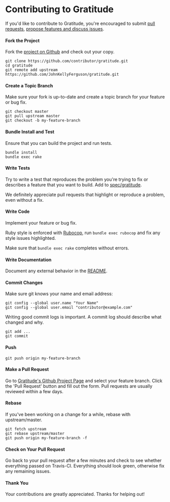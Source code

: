 Contributing to Gratitude
=====================

If you'd like to contribute to Gratitude, you're encouraged to submit [pull requests](https://github.com/JohnKellyFerguson/gratitude/pulls), [propose features and discuss issues](https://github.com/JohnKellyFerguson/gratitude/issues).

#### Fork the Project

Fork the [project on Github](https://github.com/JohnKellyFerguson/gratitude) and check out your copy.

```
git clone https://github.com/contributor/gratitude.git
cd gratitude
git remote add upstream https://github.com/JohnKellyFerguson/gratitude.git
```

#### Create a Topic Branch

Make sure your fork is up-to-date and create a topic branch for your feature or bug fix.

```
git checkout master
git pull upstream master
git checkout -b my-feature-branch
```

#### Bundle Install and Test

Ensure that you can build the project and run tests.

```
bundle install
bundle exec rake
```

#### Write Tests

Try to write a test that reproduces the problem you're trying to fix or describes a feature that you want to build. Add to [spec/gratitude](spec/gratitude).

We definitely appreciate pull requests that highlight or reproduce a problem, even without a fix.

#### Write Code

Implement your feature or bug fix.

Ruby style is enforced with [Rubocop](https://github.com/bbatsov/rubocop), run `bundle exec rubocop` and fix any style issues highlighted.

Make sure that `bundle exec rake` completes without errors.

#### Write Documentation

Document any external behavior in the [README](README.md).

#### Commit Changes

Make sure git knows your name and email address:

```
git config --global user.name "Your Name"
git config --global user.email "contributor@example.com"
```

Writing good commit logs is important. A commit log should describe what changed and why.

```
git add ...
git commit
```

#### Push

```
git push origin my-feature-branch
```

#### Make a Pull Request

Go to [Gratitude's Github Project Page](https://github.com/contributor/gratitude) and select your feature branch. Click the 'Pull Request' button and fill out the form. Pull requests are usually reviewed within a few days.

#### Rebase

If you've been working on a change for a while, rebase with upstream/master.

```
git fetch upstream
git rebase upstream/master
git push origin my-feature-branch -f
```


#### Check on Your Pull Request

Go back to your pull request after a few minutes and check to see whether everything passed on Travis-CI. Everything should look green, otherwise fix any remaining issues.


#### Thank You

Your contributions are greatly appreciated. Thanks for helping out!
